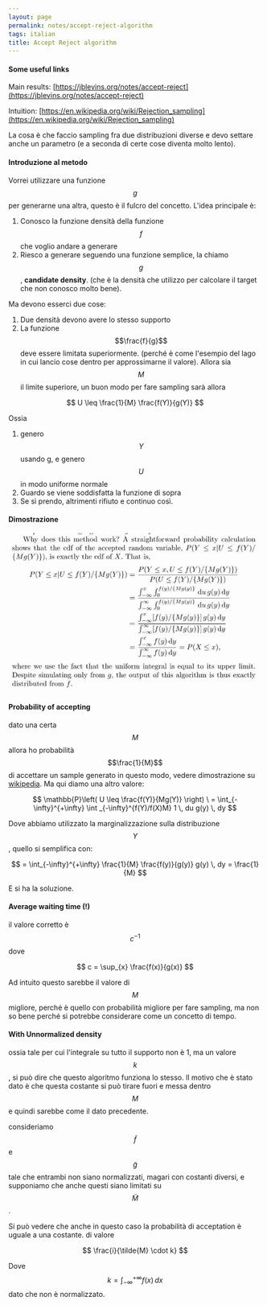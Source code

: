 ```yaml
---
layout: page
permalink: notes/accept-reject-algorithm
tags: italian
title: Accept Reject algorithm
---
```


#### Some useful links
Main results: [https://jblevins.org/notes/accept-reject](https://jblevins.org/notes/accept-reject)

Intuition: [https://en.wikipedia.org/wiki/Rejection_sampling](https://en.wikipedia.org/wiki/Rejection_sampling)

La cosa è che faccio sampling fra due distribuzioni diverse e devo settare anche un parametro (e a seconda di certe cose diventa molto lento).

#### Introduzione al metodo
Vorrei utilizzare una funzione $$g$$ per generarne una altra, questo è il fulcro del concetto.
L'idea principale è:
1. Conosco la funzione densità della funzione $$f$$ che voglio andare a generare
2. Riesco a generare seguendo una funzione semplice, la chiamo $$g$$, **candidate density**. (che è la densità che utilizzo per calcolare il target che non conosco molto bene).

Ma devono esserci due cose:
1. Due densità devono avere lo stesso supporto
2. La funzione $$\frac{f}{g}$$ deve essere limitata superiormente. (perché è come l'esempio del lago in cui lancio cose dentro per approssimarne il valore).
Allora sia $$M$$ il limite superiore, un buon modo per fare sampling sarà allora 

$$
U \leq \frac{1}{M} \frac{f(Y)}{g(Y)}
$$

Ossia
1. genero $$Y$$ usando g, e genero $$U$$ in modo uniforme normale
2. Guardo se viene soddisfatta la funzione di sopra
3. Se sì prendo, altrimenti rifiuto e continuo così.

#### Dimostrazione
<img src="/images/notes/Inverse Transform-1700141332706.jpeg" alt="Inverse Transform-1700141332706">

#### Probability of accepting
dato una certa $$M$$ allora ho probabilità $$\frac{1}{M}$$ di accettare un sample generato in questo modo, vedere dimostrazione su [wikipedia]([https://en.wikipedia.org/wiki/Rejection_sampling](https://en.wikipedia.org/wiki/Rejection_sampling)#Theory). 
Ma qui diamo una altro valore:


$$
\mathbb{P}\left( U \leq \frac{f(Y)}{Mg(Y)} \right) \
= \int_{-\infty}^{+\infty} \int _{-\infty}^{f(Y)/f(X)M} 1 \, du g(y) \, dy
$$

Dove abbiamo utilizzato la marginalizzazione sulla distribuzione $$Y$$, quello si semplifica con:

$$
= \int_{-\infty}^{+\infty} \frac{1}{M} \frac{f(y)}{g(y)} g(y) \, dy = \frac{1}{M}
$$

E si ha la soluzione.
#### Average waiting time (!)
il valore corretto è $$c^{-1}$$ dove

$$
c = \sup_{x} \frac{f(x)}{g(x)}
$$

Ad intuito questo sarebbe il valore di $$M$$ migliore, perché è quello con probabilità migliore per fare sampling, ma non so bene perché si potrebbe considerare come un concetto di tempo.
#### With Unnormalized density

ossia tale per cui l'integrale su tutto il supporto non è 1, ma un valore $$k$$, si può dire che questo algoritmo funziona lo stesso.
Il motivo che è stato dato è che questa costante si può tirare fuori e messa dentro $$M$$ e quindi sarebbe come il dato precedente.

consideriamo $$\tilde{f}$$ e $$\tilde{g}$$ tale che entrambi non siano normalizzati, magari con costanti diversi, e supponiamo che anche questi siano limitati su $$\tilde{M}$$.

Si può vedere che anche in questo caso la probabilità di acceptation è uguale a una costante.
di valore

$$
\frac{i}{\tilde{M} \cdot k}
$$

Dove $$k = \int _{-\infty}^{+\infty} f(x) \, dx$$ dato che non è normalizzato.